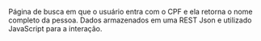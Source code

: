 Página de busca em que o usuário entra com o CPF e ela retorna o nome completo da pessoa. Dados armazenados em uma REST Json e utilizado JavaScript para a interação.
